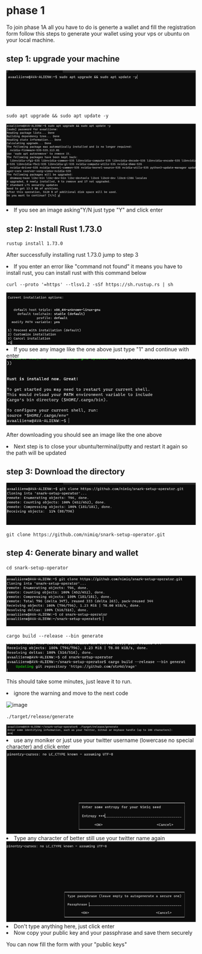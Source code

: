 # phase 1

To join phase 1A all you have to do is generte a wallet and fill the registration form
follow this steps to generate your wallet using your vps or ubuntu on your local machine.

## step 1: upgrade your machine

<img src ="https://github.com/ava-world/Nimiq/blob/main/images/nimiq%201.1.png?raw=true" />

```
sudo apt upgrade && sudo apt update -y
```

<img src="https://github.com/ava-world/Nimiq/blob/main/images/nimiq%201.2.png?raw=true" />

<li> If you see an image asking"Y/N just type "Y" and click enter </li>

## step 2: Install Rust 1.73.0

```
rustup install 1.73.0
```

After successfully installing rust 1.73.0 jump to step 3

<li> If you enter an error like "command not found" it means you have to install rust, you can install rust with this command below </li>

```
curl --proto '=https' --tlsv1.2 -sSf https://sh.rustup.rs | sh
```

<img src="https://github.com/ava-world/Nimiq/blob/main/images/nimiq%201.6.png?raw=true" />

<li>If you see any image like the one above just type "1" and continue with enter </li>

<img src="https://github.com/ava-world/Nimiq/blob/main/images/nimiq%201.7.png?raw=true" />

After downloading you should see an image like the one above

<li>Next step is to close your ubuntu/terminal/putty and restart it again so the path will be updated</li>

## step 3: Download the directory

<img src="https://github.com/ava-world/Nimiq/blob/main/images/nimiq%201.8.png?raw=true" />

```
git clone https://github.com/nimiq/snark-setup-operator.git
```

## step 4: Generate binary and wallet

```
cd snark-setup-operator
```

<img src="https://github.com/ava-world/Nimiq/blob/main/images/nimiq%201.9.png?raw=true" />

```
cargo build --release --bin generate
```

<img src="https://github.com/ava-world/Nimiq/blob/main/images/nimiq%201.10.png?raw=true" />


This should take some minutes, just leave it to run.


<li>ignore the warning and move to the next code </li>


![image](https://github.com/ava-world/Nimiq/assets/98952181/93dc95c6-8f65-409b-bb29-5e3cd19c3d10)

```
./target/release/generate
```

<img src="https://github.com/ava-world/Nimiq/blob/main/images/nimiq%201.12.png?raw=true" />


<li> use any moniker or just use your twitter username (lowercase no special character) and click enter </li>


<img src="https://github.com/ava-world/Nimiq/blob/main/images/nimiq%201.13.png?raw=true" />

<li> Type any character of better still use your twitter name again </li>

<img src="https://github.com/ava-world/Nimiq/blob/main/images/nimiq%201.14.png?raw=true" />

<li> Don't type anything here, just click enter </li> 

<li> Now copy your public key and your passphrase and save them securely </li>

You can now fill the form with your "public keys"









